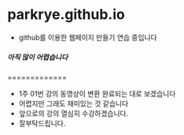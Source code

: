 # parkrye.github.io 

* github를 이용한 웹페이지 만들기 연습 중입니다
##### 아직 많이 어렵습니다
=============

 - 1주 01번 강의 동영상이 변환 완료되는 대로 보겠습니다
 - 어렵지만 그래도 재미있는 것 같습니다
 - 앞으로의 강의 열심히 수강하겠습니다.
 - 잘부탁드립니다.
